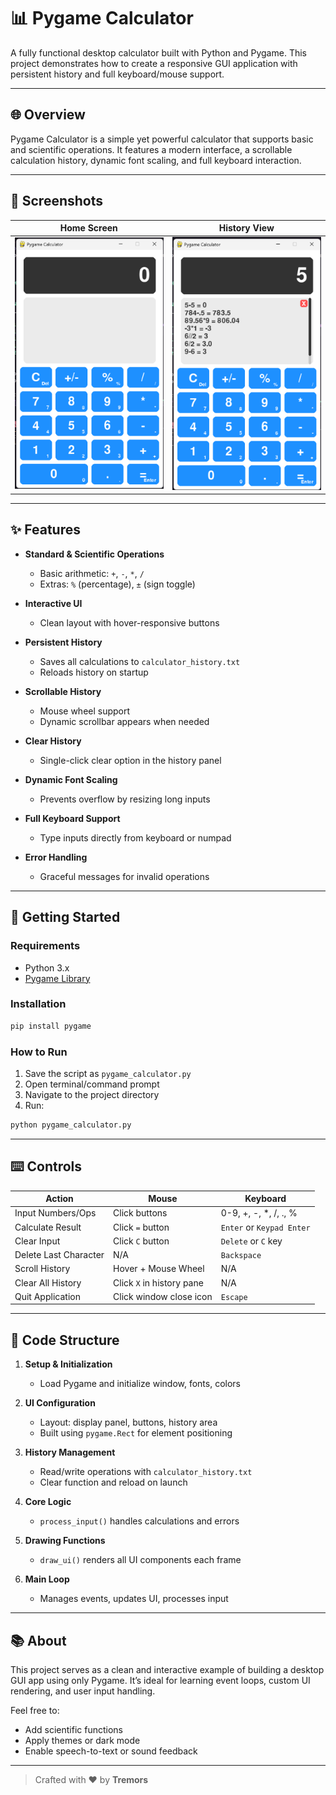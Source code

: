 # 📊 Pygame Calculator

A fully functional desktop calculator built with Python and Pygame. This project demonstrates how to create a responsive GUI application with persistent history and full keyboard/mouse support.

---

## 🌐 Overview

Pygame Calculator is a simple yet powerful calculator that supports basic and scientific operations. It features a modern interface, a scrollable calculation history, dynamic font scaling, and full keyboard interaction.

---

## 📸 Screenshots


| Home Screen               | History View                 |
| ------------------------- | ---------------------------- |
| ![Home](screenshots/home.png) | ![History](screenshots/history.png) |

---

## ✨ Features

* **Standard & Scientific Operations**

  * Basic arithmetic: `+`, `-`, `*`, `/`
  * Extras: `%` (percentage), `±` (sign toggle)

* **Interactive UI**

  * Clean layout with hover-responsive buttons

* **Persistent History**

  * Saves all calculations to `calculator_history.txt`
  * Reloads history on startup

* **Scrollable History**

  * Mouse wheel support
  * Dynamic scrollbar appears when needed

* **Clear History**

  * Single-click clear option in the history panel

* **Dynamic Font Scaling**

  * Prevents overflow by resizing long inputs

* **Full Keyboard Support**

  * Type inputs directly from keyboard or numpad

* **Error Handling**

  * Graceful messages for invalid operations

---

## 🚀 Getting Started

### Requirements

* Python 3.x
* [Pygame Library](https://www.pygame.org/)

### Installation

```bash
pip install pygame
```

### How to Run

1. Save the script as `pygame_calculator.py`
2. Open terminal/command prompt
3. Navigate to the project directory
4. Run:

```bash
python pygame_calculator.py
```

---

## ⌨️ Controls

| Action                | Mouse                     | Keyboard                  |
| --------------------- | ------------------------- | ------------------------- |
| Input Numbers/Ops     | Click buttons             | 0-9, +, -, \*, /, ., %    |
| Calculate Result      | Click `=` button          | `Enter` or `Keypad Enter` |
| Clear Input           | Click `C` button          | `Delete` or `C` key       |
| Delete Last Character | N/A                       | `Backspace`               |
| Scroll History        | Hover + Mouse Wheel       | N/A                       |
| Clear All History     | Click `X` in history pane | N/A                       |
| Quit Application      | Click window close icon   | `Escape`                  |

---

## 📄 Code Structure

1. **Setup & Initialization**

   * Load Pygame and initialize window, fonts, colors

2. **UI Configuration**

   * Layout: display panel, buttons, history area
   * Built using `pygame.Rect` for element positioning

3. **History Management**

   * Read/write operations with `calculator_history.txt`
   * Clear function and reload on launch

4. **Core Logic**

   * `process_input()` handles calculations and errors

5. **Drawing Functions**

   * `draw_ui()` renders all UI components each frame

6. **Main Loop**

   * Manages events, updates UI, processes input

---

## 📚 About

This project serves as a clean and interactive example of building a desktop GUI app using only Pygame. It’s ideal for learning event loops, custom UI rendering, and user input handling.

Feel free to:

* Add scientific functions
* Apply themes or dark mode
* Enable speech-to-text or sound feedback

---

> Crafted with ❤️ by **Tremors**
